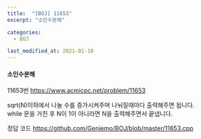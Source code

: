 ```yaml
---
title:  "[BOJ] 11653"
excerpt: "소인수분해"

categories:
  - BOJ

last_modified_at: 2021-01-10
---
```


#### 소인수분해

11653번 <https://www.acmicpc.net/problem/11653>

sqrt(N)이하에서 나눌 수를 증가시켜주며 나눠질때마다 출력해주면 됩니다.<br>
while 문을 거친 후 N이 1이 아니라면 N을 출력해주면서 끝냅니다.

정답 코드 <https://github.com/Geniemo/BOJ/blob/master/11653.cpp>